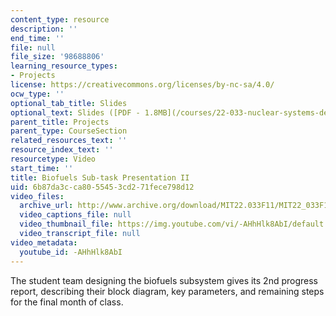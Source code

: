```yaml
---
content_type: resource
description: ''
end_time: ''
file: null
file_size: '98688806'
learning_resource_types:
- Projects
license: https://creativecommons.org/licenses/by-nc-sa/4.0/
ocw_type: ''
optional_tab_title: Slides
optional_text: Slides ([PDF - 1.8MB](/courses/22-033-nuclear-systems-design-project-fall-2011/resources/mit22_033f11_projp2biofuel))
parent_title: Projects
parent_type: CourseSection
related_resources_text: ''
resource_index_text: ''
resourcetype: Video
start_time: ''
title: Biofuels Sub-task Presentation II
uid: 6b87da3c-ca80-5545-3cd2-71fece798d12
video_files:
  archive_url: http://www.archive.org/download/MIT22.033F11/MIT22_033F11_biofuels_300k.mp4
  video_captions_file: null
  video_thumbnail_file: https://img.youtube.com/vi/-AHhHlk8AbI/default.jpg
  video_transcript_file: null
video_metadata:
  youtube_id: -AHhHlk8AbI
---
```


The student team designing the biofuels subsystem gives its 2nd progress report, describing their block diagram, key parameters, and remaining steps for the final month of class.

